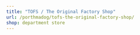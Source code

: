 ```yaml
---
title: "TOFS / The Original Factory Shop"
url: /porthmadog/tofs-the-original-factory-shop/
shop: department store
---
```

